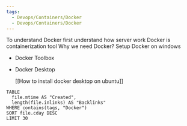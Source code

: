 ```yaml
---
tags:
  - Devops/Containers/Docker
  - Devops/Containers/Docker
---
```

To understand Docker first understand how server work
Docker is containerization tool
Why we need Docker?
Setup Docker on windows

- Docker Toolbox
- Docker Desktop
  
  [[How to install docker desktop on ubuntu]]

  

```dataview
TABLE 
  file.mtime AS "Created", 
  length(file.inlinks) AS "Backlinks"
WHERE contains(tags, "Docker") 
SORT file.cday DESC
LIMIT 30
```
